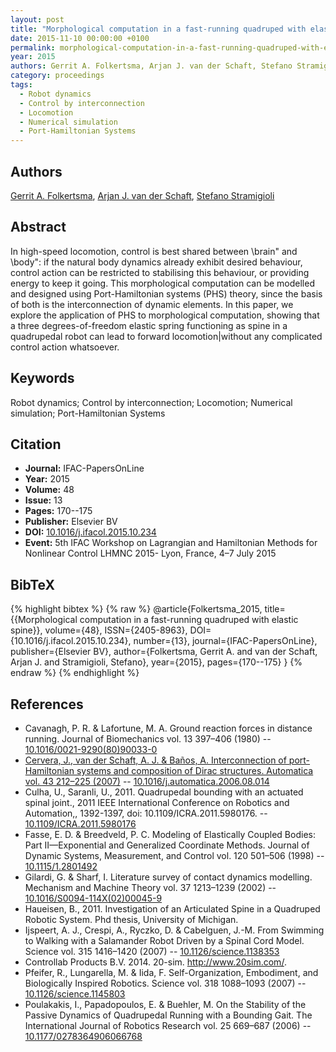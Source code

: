 ```yaml
---
layout: post
title: "Morphological computation in a fast-running quadruped with elastic spine"
date: 2015-11-10 00:00:00 +0100
permalink: morphological-computation-in-a-fast-running-quadruped-with-elastic-spine
year: 2015
authors: Gerrit A. Folkertsma, Arjan J. van der Schaft, Stefano Stramigioli
category: proceedings
tags:
  - Robot dynamics
  - Control by interconnection
  - Locomotion
  - Numerical simulation
  - Port-Hamiltonian Systems
---
```

 
## Authors
[Gerrit A. Folkertsma](authors/gerrit_a_folkertsma), [Arjan J. van der Schaft](authors/arjan_van_der_schaft), [Stefano Stramigioli](authors/stefano_stramigioli)
 
## Abstract
In high-speed locomotion, control is best shared between \brain" and \body": if the natural body dynamics already exhibit desired behaviour, control action can be restricted to stabilising this behaviour, or providing energy to keep it going. This morphological computation can be modelled and designed using Port-Hamiltonian systems (PHS) theory, since the basis of both is the interconnection of dynamic elements. In this paper, we explore the application of PHS to morphological computation, showing that a three degrees-of-freedom elastic spring functioning as spine in a quadrupedal robot can lead to forward locomotion|without any complicated control action whatsoever.
 
## Keywords
Robot dynamics; Control by interconnection; Locomotion; Numerical simulation; Port-Hamiltonian Systems
 
## Citation
- **Journal:** IFAC-PapersOnLine
- **Year:** 2015
- **Volume:** 48
- **Issue:** 13
- **Pages:** 170--175
- **Publisher:** Elsevier BV
- **DOI:** [10.1016/j.ifacol.2015.10.234](https://doi.org/10.1016/j.ifacol.2015.10.234)
- **Event:** 5th IFAC Workshop on Lagrangian and Hamiltonian Methods for Nonlinear Control LHMNC 2015- Lyon, France, 4–7 July 2015
 
## BibTeX
{% highlight bibtex %}
{% raw %}
@article{Folkertsma_2015,
  title={{Morphological computation in a fast-running quadruped with elastic spine}},
  volume={48},
  ISSN={2405-8963},
  DOI={10.1016/j.ifacol.2015.10.234},
  number={13},
  journal={IFAC-PapersOnLine},
  publisher={Elsevier BV},
  author={Folkertsma, Gerrit A. and van der Schaft, Arjan J. and Stramigioli, Stefano},
  year={2015},
  pages={170--175}
}
{% endraw %}
{% endhighlight %}
 
## References
- Cavanagh, P. R. & Lafortune, M. A. Ground reaction forces in distance running. Journal of Biomechanics vol. 13 397–406 (1980) -- [10.1016/0021-9290(80)90033-0](https://doi.org/10.1016/0021-9290(80)90033-0)
- [Cervera, J., van der Schaft, A. J. & Baños, A. Interconnection of port-Hamiltonian systems and composition of Dirac structures. Automatica vol. 43 212–225 (2007)](interconnection-of-port-hamiltonian-systems-and-composition-of-dirac-structures) -- [10.1016/j.automatica.2006.08.014](https://doi.org/10.1016/j.automatica.2006.08.014)
- Culha, U., Saranli, U., 2011. Quadrupedal bounding with an actuated spinal joint., 2011 IEEE International Conference on Robotics and Automation,, 1392-1397, doi: 10.1109/ICRA.2011.5980176. -- [10.1109/ICRA.2011.5980176](https://doi.org/10.1109/ICRA.2011.5980176)
- Fasse, E. D. & Breedveld, P. C. Modeling of Elastically Coupled Bodies: Part II—Exponential and Generalized Coordinate Methods. Journal of Dynamic Systems, Measurement, and Control vol. 120 501–506 (1998) -- [10.1115/1.2801492](https://doi.org/10.1115/1.2801492)
- Gilardi, G. & Sharf, I. Literature survey of contact dynamics modelling. Mechanism and Machine Theory vol. 37 1213–1239 (2002) -- [10.1016/S0094-114X(02)00045-9](https://doi.org/10.1016/S0094-114X(02)00045-9)
- Haueisen, B., 2011. Investigation of an Articulated Spine in a Quadruped Robotic System. Phd thesis, University of Michigan.
- Ijspeert, A. J., Crespi, A., Ryczko, D. & Cabelguen, J.-M. From Swimming to Walking with a Salamander Robot Driven by a Spinal Cord Model. Science vol. 315 1416–1420 (2007) -- [10.1126/science.1138353](https://doi.org/10.1126/science.1138353)
- Controllab Products B.V. 2014. 20-sim. http://www.20sim.com/.
- Pfeifer, R., Lungarella, M. & Iida, F. Self-Organization, Embodiment, and Biologically Inspired Robotics. Science vol. 318 1088–1093 (2007) -- [10.1126/science.1145803](https://doi.org/10.1126/science.1145803)
- Poulakakis, I., Papadopoulos, E. & Buehler, M. On the Stability of the Passive Dynamics of Quadrupedal Running with a                 Bounding Gait. The International Journal of Robotics Research vol. 25 669–687 (2006) -- [10.1177/0278364906066768](https://doi.org/10.1177/0278364906066768)

